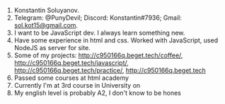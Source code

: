 1. Konstantin Soluyanov.
2. Telegram: @PunyDevil; Discord: Konstantin#7936; Gmail: sol.kot15@gmail.com.
3. I want to be JavaScript dev. I always learn something new.
4. Have some experience in html and css. Worked with JavaScript, used NodeJS as server for site.
5. Some of my projects: http://c950166q.beget.tech/coffee/, http://c950166q.beget.tech/javascript/, http://c950166q.beget.tech/practice/, http://c950166q.beget.tech
6. Passed some courses at html academy
7. Currently I'm at 3rd course in University on
8. My english level is probably A2, I don't know to be hones